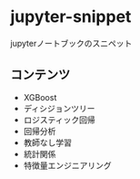 # jupyter-snippet
jupyterノートブックのスニペット

## コンテンツ
* XGBoost
* ディシジョンツリー
* ロジスティック回帰
* 回帰分析
* 教師なし学習
* 統計関係
* 特徴量エンジニアリング
